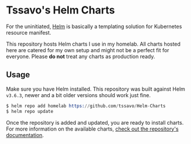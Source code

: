 # Tssavo's Helm Charts

For the uninitiated, [Helm](https://helm.sh/) is basically a templating solution for Kubernetes resource manifest.

This repository hosts Helm charts I use in my homelab.
All charts hosted here are catered for my own setup and might not be a perfect fit for everyone.
Please **do not** treat any charts as production ready.

## Usage

Make sure you have Helm installed.
This repository was built against Helm `v3.6.3`, newer and a bit older versions should work just fine.

```s
$ helm repo add homelab https://github.com/tssavo/Helm-Charts
$ helm repo update
```

Once the repository is added and updated, you are ready to install charts.
For more information on the available charts, [check out the repository's documentation](https://tssavo.github.io/Helm-Charts/).
